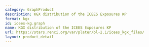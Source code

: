 ```yaml
---
category: GraphProduct
description: KGX distribution of the ICEES Exposures KP
format: kgx
id: icees-kg.graph
name: KGX distribution of the ICEES Exposures KP
url: https://stars.renci.org/var/plater/bl-2.1/icees_kgx_files/
layout: product_detail
---
```


